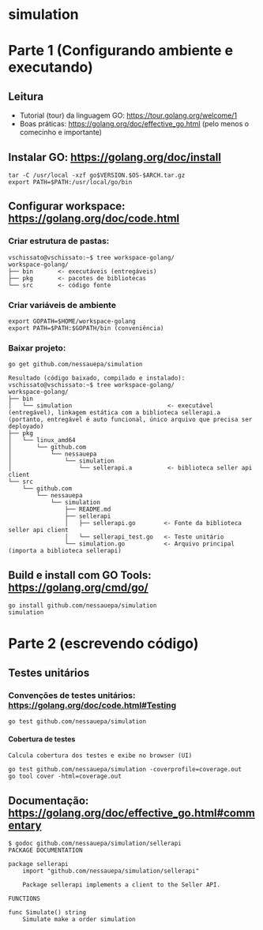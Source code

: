 # simulation

# Parte 1 (Configurando ambiente e executando)

## Leitura

* Tutorial (tour) da linguagem GO: https://tour.golang.org/welcome/1
* Boas práticas: https://golang.org/doc/effective_go.html (pelo menos o comecinho e importante)

## Instalar GO: https://golang.org/doc/install

	tar -C /usr/local -xzf go$VERSION.$OS-$ARCH.tar.gz
	export PATH=$PATH:/usr/local/go/bin

## Configurar workspace: https://golang.org/doc/code.html

### Criar estrutura de pastas:

	vschissato@vschissato:~$ tree workspace-golang/
	workspace-golang/
	├── bin       <- executáveis (entregáveis)
	├── pkg       <- pacotes de bibliotecas
	└── src       <- código fonte

### Criar variáveis de ambiente

	export GOPATH=$HOME/workspace-golang
	export PATH=$PATH:$GOPATH/bin (conveniência)
	
### Baixar projeto:
	
	go get github.com/nessauepa/simulation
	
	Resultado (código baixado, compilado e instalado):
	vschissato@vschissato:~$ tree workspace-golang/
	workspace-golang/
	├── bin
	│   └── simulation                           <- executável (entregável), linkagem estática com a biblioteca sellerapi.a (portanto, entregável é auto funcional, único arquivo que precisa ser deployado)
	├── pkg
	│   └── linux_amd64
	│       └── github.com
	│           └── nessauepa
	│               └── simulation
	│                   └── sellerapi.a          <- biblioteca seller api client
	└── src
	    └── github.com
	        └── nessauepa
	            └── simulation                    
	                ├── README.md
	                ├── sellerapi
	                │   ├── sellerapi.go        <- Fonte da biblioteca seller api client
	                │   └── sellerapi_test.go   <- Teste unitário
	                └── simulation.go           <- Arquivo principal (importa a biblioteca sellerapi)

## Build e install com GO Tools: https://golang.org/cmd/go/

	go install github.com/nessauepa/simulation
	simulation

# Parte 2 (escrevendo código)

## Testes unitários

### Convenções de testes unitários: https://golang.org/doc/code.html#Testing

	go test github.com/nessauepa/simulation

#### Cobertura de testes 
	Calcula cobertura dos testes e exibe no browser (UI)

	go test github.com/nessauepa/simulation -coverprofile=coverage.out
	go tool cover -html=coverage.out 

## Documentação: https://golang.org/doc/effective_go.html#commentary

	$ godoc github.com/nessauepa/simulation/sellerapi
	PACKAGE DOCUMENTATION
	
	package sellerapi
	    import "github.com/nessauepa/simulation/sellerapi"
	
	    Package sellerapi implements a client to the Seller API.
	
	FUNCTIONS
	
	func Simulate() string
	    Simulate make a order simulation
